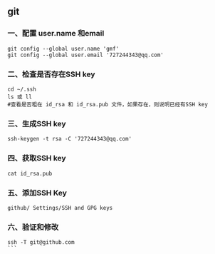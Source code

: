 ## git

### 一、配置 user.name 和email

```shell
git config --global user.name 'gmf'
git config --global user.email '727244343@qq.com'
```

### 二、检查是否存在SSH key

```shell
cd ~/.ssh
ls 或 ll
#查看是否粗在 id_rsa 和 id_rsa.pub 文件，如果存在，则说明已经有SSH key

```

### 三、生成SSH key

```shell
ssh-keygen -t rsa -C '727244343@qq.com'
```

### 四、获取SSH key

```shell
cat id_rsa.pub 
```

### 五、添加SSH Key

```shell
github/ Settings/SSH and GPG keys
```

### 六、验证和修改

```shell
ssh -T git@github.com
​```
```



